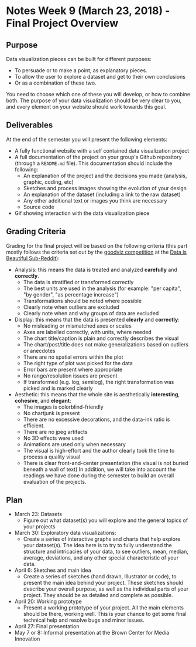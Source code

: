 # Notes Week 9 (March 23, 2018) - Final Project Overview

## Purpose
Data visualization pieces can be built for different purposes:
* To persuade or to make a point, as explanatory pieces.
* To allow the user to explore a dataset and get to their own conclusions
* Or as a combination of these two.

You need to choose which one of these you will develop, or how to combine both. The purpose of your data visualization should be very clear to you, and every element on your website should work towards this goal.

## Deliverables
At the end of the semester you will present the following elements:
* A fully functional website with a self contained data visualization project
* A full documentation of the project on your group's Github repository (through a `README.md` file). This documentation should include the following:
  * An explanation of the project and the decisions you made (analysis, graphic, coding, etc)
  * Sketches and process images showing the evolution of your design
  * An explanation of the dataset (including a link to the raw dataset)
  * Any other additional text or images you think are necessary
  * Source code
* Gif showing interaction with the data visualization piece

## Grading Criteria
Grading for the final project will be based on the following criteria (this part mostly follows the criteria set out by the [goodviz competition](https://www.reddit.com/r/dataisbeautiful/wiki/competition/goodviz) at the [Data is Beautiful Sub-Reddit](https://www.reddit.com/r/dataisbeautiful/)):
* Analysis: this means the data is treated and analyzed **carefully** and **correctly**.
  * The data is stratified or transformed correctly
  * The best units are used in the analysis (for example: "per capita", "by gender", "as percentage increase")
  * Transformations should be noted where possible
  * Clearly note when outliers are excluded
  * Clearly note when and why groups of data are excluded
* Display: this means that the data is presented **clearly** and **correctly**:
  * No misleading or mismatched axes or scales
  * Axes are labelled correctly, with units, where needed
  * The chart title/caption is plain and correctly describes the visual
  * The chart/post/title does not make generalizations based on outliers or anecdotes
  * There are no spatial errors within the plot
  * The right type of plot was picked for the data
  * Error bars are present where appropriate
  * No range/resolution issues are present
  * If transformed (e.g. log, semilog), the right transformation was picked and is marked clearly
* Aesthetic: this means that the whole site is aesthetically **interesting**, **cohesive**, and **elegant**:
  * The images is colorblind-friendly
  * No chartjunk is present
  * There are no excessive decorations, and the data-ink ratio is efficient.
  * There are no jpeg artifacts
  * No 3D effects were used
  * Animations are used only when necessary
  * The visual is high-effort and the author clearly took the time to process a quality visual
  * There is clear front-and-center presentation (the visual is not buried beneath a wall of text)
In addition, we will take into account the readings we have done during the semester to build an overall evaluation of the projects.

## Plan
* March 23: Datasets
  * Figure out what dataset(s) you will explore and the general topics of your projects
* March 30: Exploratory data visualizations:
  * Create a series of interactive graphs and charts that help explore your dataset(s). The idea here is to try to fully understand the structure and intricacies of your data, to see outliers, mean, median, average, deviations, and any other special characteristic of your data.
* April 6: Sketches and main idea
  * Create a series of sketches (hand drawn, Illustrator or code), to present the main idea behind your project. These sketches should describe your overall purpose, as well as the individual parts of your project. They should be as detailed and complete as possible.
* April 20: Working prototype
  * Present a working prototype of your project. All the main elements should be there, working well. This is your chance to get some final technical help and resolve bugs and minor issues.
* April 27: Final presentation
* May 7 or 8: Informal presentation at the Brown Center for Media Innovation
